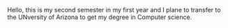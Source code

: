 Hello, this is my second semester in my first year and I plane to transfer to the UNversity of Arizona to get my degree in Computer science. 
